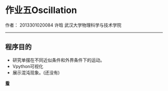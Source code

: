 # 作业五Oscillation
作者： 2013301020084 许晗 武汉大学物理科学与技术学院

-----
## 程序目的
- 研究单摆在不同近似条件和外界条件下的运动。
- Vpython可视化
- 展示混沌现象。(还没有)


[**看**](https://www.zybuluo.com/MilCOS/note/349250)
